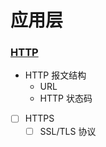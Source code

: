 # 应用层

### [HTTP](./HTTP/README.md)

- HTTP 报文结构
    - URL
    - HTTP 状态码

- [ ] HTTPS
    - [ ] SSL/TLS 协议